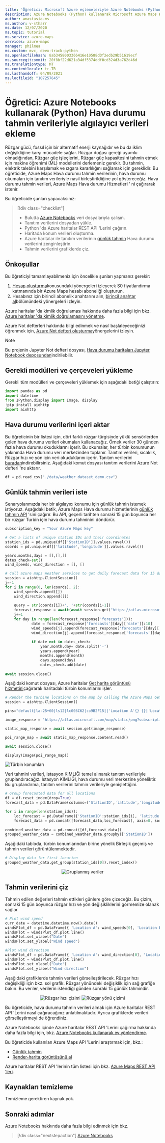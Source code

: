 ```yaml
---
title: 'Öğretici: Microsoft Azure eşlemeleriyle Azure Notebooks (Python) kullanarak sensör tahmin verileriyle sensörlü verileri birleştirin'
description: Azure Notebooks (Python) kullanarak Microsoft Azure Maps Hava durumu hizmetlerinden gelen hava durumu tahmin verileriyle algılayıcı verilerine nasıl katılabilmek için öğretici.
author: anastasia-ms
ms.author: v-stharr
ms.date: 12/07/2020
ms.topic: tutorial
ms.service: azure-maps
services: azure-maps
manager: philmea
ms.custom: mvc, devx-track-python
ms.openlocfilehash: 8ab3458003366416e10588d3f2edb29b51619ecf
ms.sourcegitcommit: 20f8bf22d621a34df5374ddf0cd324d3a762d46d
ms.translationtype: MT
ms.contentlocale: tr-TR
ms.lasthandoff: 04/09/2021
ms.locfileid: "107257645"
---
```

# <a name="tutorial-join-sensor-data-with-weather-forecast-data-by-using-azure-notebooks-python"></a>Öğretici: Azure Notebooks kullanarak (Python) Hava durumu tahmin verileriyle algılayıcı verileri ekleme

Rüzgar gücü, fossıl için bir alternatif enerji kaynağıdır ve bu da iklim değişikliğine karşı mücadele sağlar. Rüzgar doğası gereği uyumlu olmadığından, Rüzgar güç işleçlerini, Rüzgar güç kapasitesini tahmin etmek için makine öğrenimi (ML) modellerini derlemeniz gerekir. Bu tahmin, elektrik talebini karşılamak ve ızgara kararlılığını sağlamak için gereklidir. Bu öğreticide, Azure Maps Hava durumu tahmin verilerinin, hava durumu okumaları için tanıtım verileriyle nasıl birleştirildiğine yol göstereceğiz. Hava durumu tahmin verileri, Azure Maps Hava durumu Hizmetleri ' ni çağırarak istenir.

Bu öğreticide şunları yapacaksınız:

> [!div class="checklist"]
> * Bulutta [Azure Notebooks](https://notebooks.azure.com) veri dosyalarıyla çalışın.
> * Tanıtım verilerini dosyadan yükle.
> * Python 'da Azure haritalar REST API 'Lerini çağırın.
> * Haritada konum verileri oluşturma.
> * Azure haritalar ile tanıtım verilerinin [günlük tahmin](/rest/api/maps/weather/getdailyforecast) Hava durumu verilerini zenginleştirin.
> * Tahmin verilerini grafiklerde çiz.


## <a name="prerequisites"></a>Önkoşullar

Bu öğreticiyi tamamlayabilmeniz için öncelikle şunları yapmanız gerekir:

1. [Hesap oluşturma](quick-demo-map-app.md#create-an-azure-maps-account)konusundaki yönergeleri izleyerek S0 fiyatlandırma katmanında bir Azure Maps hesabı aboneliği oluşturun.
2. Hesabınız için birincil abonelik anahtarını alın, [birincil anahtar al](quick-demo-map-app.md#get-the-primary-key-for-your-account)bölümündeki yönergeleri izleyin.


Azure haritalar 'da kimlik doğrulaması hakkında daha fazla bilgi için bkz. [Azure haritalar 'da kimlik doğrulamasını yönetme](./how-to-manage-authentication.md).

Azure Not defterleri hakkında bilgi edinmek ve nasıl başlaleyeceğinizi öğrenmek için, [Azure Not defteri oluşturma](./tutorial-ev-routing.md#create-an-azure-notebooks-project)yönergelerini izleyin.

> [!Note]
> Bu projenin Jupyter Not defteri dosyası, [Hava durumu haritaları Jupyter Notebook deposundan](https://github.com/Azure-Samples/Azure-Maps-Jupyter-Notebook/tree/master/AzureMapsJupyterSamples/Tutorials/Analyze%20Weather%20Data)indirilebilir.

## <a name="load-the-required-modules-and-frameworks"></a>Gerekli modülleri ve çerçeveleri yükleme

Gerekli tüm modülleri ve çerçeveleri yüklemek için aşağıdaki betiği çalıştırın:

```python
import pandas as pd
import datetime
from IPython.display import Image, display
!pip install aiohttp
import aiohttp
```

## <a name="import-weather-data"></a>Hava durumu verilerini içeri aktar

Bu öğreticinin bir listesi için, dört farklı rüzgar türgisinde yüklü sensörlerden gelen hava durumu verileri okumaları kullanacağız. Örnek veriler 30 günden fazla hava durumu okuduklarını içerir. Bu okumalar, her türbin konumunun yakınında Hava durumu veri merkezinden toplanır. Tanıtım verileri, sıcaklık, Rüzgar hızı ve yön için veri okuduklarını içerir. Tanıtım verilerini [buradan](https://github.com/Azure-Samples/Azure-Maps-Jupyter-Notebook/tree/master/AzureMapsJupyterSamples/Tutorials/Analyze%20Weather%20Data/data)indirebilirsiniz. Aşağıdaki komut dosyası tanıtım verilerini Azure Not defteri 'ne aktarır.

```python
df = pd.read_csv("./data/weather_dataset_demo.csv")
```

## <a name="request-daily-forecast-data"></a>Günlük tahmin verileri iste

Senaryolarımızda her bir algılayıcı konumu için günlük tahmin istemek istiyoruz. Aşağıdaki betik, Azure Maps Hava durumu hizmetlerinin [günlük tahmın API](/rest/api/maps/weather/getdailyforecast) 'sini çağırır. Bu API, geçerli tarihten sonraki 15 gün boyunca her bir rüzgar Turbin için hava durumu tahminini döndürür.

```python
subscription_key = "Your Azure Maps key"

# Get a lists of unique station IDs and their coordinates 
station_ids = pd.unique(df[['StationID']].values.ravel())
coords = pd.unique(df[['latitude','longitude']].values.ravel())

years,months,days = [],[],[]
dates_check=set()
wind_speeds, wind_direction = [], []

# Call azure maps Weather services to get daily forecast data for 15 days from current date
session = aiohttp.ClientSession()
j=-1
for i in range(0, len(coords), 2):
    wind_speeds.append([])
    wind_direction.append([])
    
    query = str(coords[i])+', '+str(coords[i+1])
    forecast_response = await(await session.get("https://atlas.microsoft.com/weather/forecast/daily/json?query={}&api-version=1.0&subscription-key={}&duration=15".format(query, subscription_key))).json()
    j+=1
    for day in range(len(forecast_response['forecasts'])):
            date = forecast_response['forecasts'][day]['date'][:10]
            wind_speeds[j].append(forecast_response['forecasts'][day]['day']['wind']['speed']['value'])
            wind_direction[j].append(forecast_response['forecasts'][day]['day']['windGust']['direction']['degrees'])
            
            if date not in dates_check:
                year,month,day= date.split('-')
                years.append(year)
                months.append(month)
                days.append(day)
                dates_check.add(date)
            
await session.close()
```

Aşağıdaki komut dosyası, Azure haritalar [Get harita görüntüsü hizmetini](/rest/api/maps/render/getmapimage)çağırarak haritadaki türbin konumlarını işler.

```python
# Render the turbine locations on the map by calling the Azure Maps Get Map Image service
session = aiohttp.ClientSession()

pins="default|la-25+60|ls12|lc003C62|co9B2F15||'Location A'{} {}|'Location B'{} {}|'Location C'{} {}|'Location D'{} {}".format(coords[1],coords[0],coords[3],coords[2],coords[5],coords[4], coords[7],coords[6])

image_response = "https://atlas.microsoft.com/map/static/png?subscription-key={}&api-version=1.0&layer=basic&style=main&zoom=6&center={},{}&pins={}".format(subscription_key,coords[7],coords[6],pins)

static_map_response = await session.get(image_response)

poi_range_map = await static_map_response.content.read()

await session.close()

display(Image(poi_range_map))
```

![Türbin konumları](./media/weather-service-tutorial/location-map.png)


Veri tahmini verileri, istasyon KIMLIĞI temel alınarak tanıtım verileriyle gruplandıracağız. İstasyon KIMLIĞI, hava durumu veri merkezine yöneliktir. Bu gruplandırma, tanıtım verilerini tahmin verileriyle genişlettiğini.

```python
# Group forecasted data for all locations
df = df.reset_index(drop=True)
forecast_data = pd.DataFrame(columns=['StationID','latitude','longitude','Year','Month','Day','DryBulbCelsius','WetBulbFarenheit','WetBulbCelsius','DewPointFarenheit','DewPointCelsius','RelativeHumidity','WindSpeed','WindDirection'])

for i in range(len(station_ids)):
    loc_forecast = pd.DataFrame({'StationID':station_ids[i], 'latitude':coords[0], 'longitude':coords[1], 'Year':years, 'Month':months, 'Day':days, 'WindSpeed':wind_speeds[i], 'WindDirection':wind_direction[i]})
    forecast_data = pd.concat([forecast_data,loc_forecast], axis=0, sort=False)
    
combined_weather_data = pd.concat([df,forecast_data])
grouped_weather_data = combined_weather_data.groupby(['StationID'])
```

Aşağıdaki tabloda, türbin konumlarından birine yönelik Birleşik geçmiş ve tahmin verileri görüntülenmektedir.

```python
# Display data for first location
grouped_weather_data.get_group(station_ids[0]).reset_index()
```

<center>

![Gruplanmış veriler](./media/weather-service-tutorial/grouped-data.png)</center>

## <a name="plot-forecast-data"></a>Tahmin verilerini çiz

Tahmin edilen değerleri tahmin ettikleri günlere göre çizeceğiz. Bu çizim, sonraki 15 gün boyunca rüzgar hızı ve yön değişikliklerini görmemize olanak sağlar.

```python
# Plot wind speed
curr_date = datetime.datetime.now().date()
windsPlot_df = pd.DataFrame({ 'Location A': wind_speeds[0], 'Location B': wind_speeds[1], 'Location C': wind_speeds[2], 'Location D': wind_speeds[3]}, index=pd.date_range(curr_date,periods=15))
windsPlot = windsPlot_df.plot.line()
windsPlot.set_xlabel("Date")
windsPlot.set_ylabel("Wind speed")
```

```python
#Plot wind direction 
windsPlot_df = pd.DataFrame({ 'Location A': wind_direction[0], 'Location B': wind_direction[1], 'Location C': wind_direction[2], 'Location D': wind_direction[3]}, index=pd.date_range(curr_date,periods=15))
windsPlot = windsPlot_df.plot.line()
windsPlot.set_xlabel("Date")
windsPlot.set_ylabel("Wind direction")
```

Aşağıdaki grafiklerde tahmin verileri görselleştirilecek. Rüzgar hızı değişikliği için bkz. sol grafik. Rüzgar yönündeki değişiklik için sağ grafiğe bakın. Bu veriler, verilerin istendiği günden sonraki 15 günlük tahmindir.

<center>

![Rüzgar hızı çizimi ](./media/weather-service-tutorial/speed-date-plot.png) ![ Rüzgar yönü çizimi](./media/weather-service-tutorial/direction-date-plot.png)</center>

Bu öğreticide, hava durumu tahmin verileri almak için Azure haritalar REST API 'Lerini nasıl çağıracağınız anlatılmaktadır. Ayrıca grafiklerde verileri görselleştirmeyi de öğrendiniz.

Azure Notebooks içinde Azure haritalar REST API 'Lerini çağırma hakkında daha fazla bilgi için, bkz. [Azure Notebooks kullanarak ev yönlendirme](./tutorial-ev-routing.md).

Bu öğreticide kullanılan Azure Maps API 'Lerini araştırmak için, bkz.:

* [Günlük tahmin](/rest/api/maps/weather/getdailyforecast)
* [Render-harita görüntüsünü al](/rest/api/maps/render/getmapimage)

Azure haritalar REST API 'lerinin tüm listesi için bkz. [Azure Maps REST API 'leri](./consumption-model.md).

## <a name="clean-up-resources"></a>Kaynakları temizleme

Temizleme gerektiren kaynak yok.

## <a name="next-steps"></a>Sonraki adımlar

Azure Notebooks hakkında daha fazla bilgi edinmek için bkz.

> [!div class="nextstepaction"]
> [Azure Notebooks](https://notebooks.azure.com)